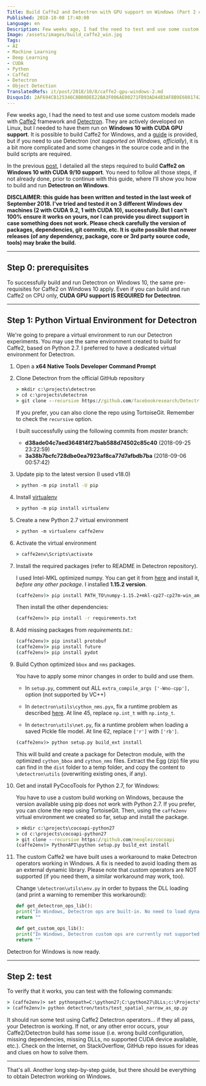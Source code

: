 ```yaml
---
Title: Build Caffe2 and Detectron with GPU support on Windows (Part 2 of 2)
Published: 2018-10-08 17:40:00
Language: en
Description: Few weeks ago, I had the need to test and use some custom models made with Caffe2 framework and Detectron. They are actively developed on Linux, but I needed to have them run on Windows 10 with CUDA GPU support. This post (part 2 of 2) is a step-by-step guide on how I did it, hoping it can help other people with the same need.
Image: /assets/images/build_caffe2_win.jpg
Tags:
- AI
- Machine Learning
- Deep Learning
- CUDA
- Python
- Caffe2
- Detectron
- Object Detection
TranslatedRefs: it/post/2018/10/8/caffe2-gpu-windows-2.md
DisqusId: 2AF694CB125346C8B00DEE22BA3F006AE00271FB93AD44B3AF8B9E6081742795
---
```

Few weeks ago, I had the need to test and use some custom models made with <a href="https://caffe2.ai/" target="_blank">Caffe2</a> framework and <a href="https://github.com/facebookresearch/Detectron" target="_blank">Detectron</a>. They are actively developed on Linux, but I needed to have them run on **Windows 10 with CUDA GPU support**. It is possible to build Caffe2 for Windows, and a <a href="https://caffe2.ai/docs/getting-started.html?platform=windows&configuration=compile" target="_blank">guide</a> is provided, but if you need to use Detectron (*not supported on Windows, officially*), it is a bit more complicated and some changes in the source code and in the build scripts are required.

In the previous [post](/en/posts/2018/10/03/caffe2-gpu-windows-1.html), I detailed all the steps required to build **Caffe2 on Windows 10 with CUDA 9/10 support**. You need to follow all those steps, if not already done, prior to continue with this guide, where I'll show you how to build and run **Detectron on Windows**.

**DISCLAIMER: this guide has been written and tested in the last week of __September 2018__. I've tried and tested it on 3 different Windows dev machines (2 with CUDA 9.2, 1 with CUDA 10), successfully. But I can't 100% ensure it works on yours, nor I can provide you direct support in case something does not work. Please check carefully the version of packages, dependencies, git commits, etc. It is quite possible that newer releases (of any dependency, package, core or 3rd party source code, tools) may brake the build.**

---

## Step 0: prerequisites

To successfully build and run Detectron on Windows 10, the same pre-requisites for Caffe2 on Windows 10 apply. Even if you can build and run Caffe2 on CPU only, **CUDA GPU support IS REQUIRED for Detectron**.

---

## Step 1: Python Virtual Environment for Detectron

We're going to prepare a virtual environment to run our Detectron experiments. You may use the same environment created to build for Caffe2, based on Python 2.7. I preferred to have a dedicated virtual environment for Detectron.

1. Open a **x64 Native Tools Developer Command Prompt**
2. Clone Detectron from the official GitHub repository

    ```cmd
    > mkdir c:\projects\detectron
    > cd c:\projects\detectron
    > git clone --recursive https://github.com/facebookresearch/Detectron.git
    ```

    If you prefer, you can also clone the repo using TortoiseGit. Remember to check the ```recursive``` option.

    I built successfully using the following commits from *master* branch:
    - **d38ade04c7aed364814f27bab588d74502c85c40** (2018-09-25 23:22:59)
    - **3a38b7bcfc728dbe0ea7923af8ca77d7afbdb7ba** (2018-09-06 00:57:42)

3. Update pip to the latest version (I used v18.0)

    ```cmd
    > python -m pip install -U pip
    ```
4. Install <a href="https://docs.python-guide.org/dev/virtualenvs/" target="_blank">virtualenv</a>

    ```cmd
    > python -m pip install virtualenv
    ```
5. Create a new Python 2.7 virtual environment

    ```cmd
    > python -m virtualenv caffe2env
    ```
6. Activate the virtual environment

    ```cmd
    > caffe2env\Scripts\activate
    ```

7. Install the required packages (refer to README in Detectron repository).

    I used Intel-MKL optimized numpy. You can get it from <a href="https://www.lfd.uci.edu/~gohlke/pythonlibs/#numpy" target="_blank">here</a> and install it, *before any other package*. I installed **1.15.2 version**.

    ```cmd
    (caffe2env)> pip install PATH_TO\numpy‑1.15.2+mkl‑cp27‑cp27m‑win_amd64.whl
    ```
    Then install the other dependencies:
    ```cmd
    (caffe2env)> pip install -r requirements.txt
    ```

8. Add missing packages from *requirements.txt.*:

    ```cmd
    (caffe2env)> pip install protobuf
    (caffe2env)> pip install future
    (caffe2env)> pip install pydot
    ```

9. Build Cython optimized ```bbox``` and ```nms``` packages.

    You have to apply some minor changes in order to build and use them.

    - In ```setup.py```, comment out ALL ```extra_compile_args ['-Wno-cpp'],``` option (not supported by VC++)
    - In ```detectron\utils\cython_nms.pyx```, fix a runtime problem as described <a href="https://github.com/CharlesShang/FastMaskRCNN/issues/163" target="_blank">here</a>. At line 45, replace ```np.int_t``` with ```np.intp_t```.

    - In ```detectron\utils\net.py```, fix a runtime problem when loading a saved Pickle file model.
        At line 62, replace ```['r']``` with ```['rb']```.

    ```cmd
    (caffe2env)> python setup.py build_ext install
    ```
    This will build and create a package for Detectron module, with the optimized ```cython_bbox``` and ```cython_nms``` files. Extract the Egg (zip) file you can find in the ```dist``` folder to a temp folder, and copy the content to  ```\detectron\utils``` (overwriting existing ones, if any).

10. Get and install PyCocoTools for Python 2.7, for Windows:

    You have to use a custom build working on Windows, because the version available using pip does not work with Python 2.7. If you prefer, you can clone the repo using TortoiseGit. Then, using the ```caffe2env``` virtual environment we created so far, setup and install the package.

    ```cmd
    > mkdir c:\projects\cocoapi-python27
    > cd c:\projects\cocoapi-python27
    > git clone --recursive https://github.com/neoglez/cocoapi
    (caffe2env)> PythonAPI\python setup.py build_ext install
    ```

11. The custom Caffe2 we have built uses a workaround to make Detectron operators working in Windows. A fix is needed to avoid loading them as an external dynamic library. Please note that *custom* operators are NOT supported (if you need them, a similar workaround may work, too).

    Change ```\detectron\utils\env.py``` in order to bypass the DLL loading (and print a warning to remember this workaround):

    ```python
    def get_detectron_ops_lib():
    print("In Windows, Detectron ops are built-in. No need to load dynamically. Ignore the following warning.")
    return ""

    def get_custom_ops_lib():
    print("In Windows, Detectron custom ops are currently not supported. Ignore the following warning.")
    return ""
    ```

Detectron for Windows is now ready.

---

## Step 2: test

To verify that it works, you can test with the following commands:

```cmd
> (caffe2env)> set pythonpath=C:\python27;C:\python27\DLLs;c:\Projects\pytorch\build;c:\Projects\detectron;C:\opencv\build
> (caffe2env)> python detectron/tests/test_spatial_narrow_as_op.py
```

It should run some test using Caffe2 Detectron operators... if they all pass, your Detectron is working. If not, or any other error occurs, your Caffe2/Detectron build has some issue (i.e. wrong build configuration, missing dependencies, missing DLLs, no supported CUDA device available, etc.). Check on the Internet, on StackOverflow, GitHub repo issues for ideas and clues on how to solve them.

---

That's all. Another long step-by-step guide, but there should be everything to obtain Detectron working on Windows.